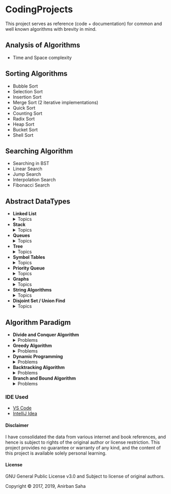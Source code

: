 # CodingProjects

This project serves as reference (code + documentation) for common and well known algorithms with brevity in mind.

## Analysis of Algorithms

* Time and Space complexity

## Sorting Algorithms

* Bubble Sort
* Selection Sort
* Insertion Sort
* Merge Sort (2 iterative implementations)
* Quick Sort
* Counting Sort
* Radix Sort
* Heap Sort
* Bucket Sort
* Shell Sort

## Searching Algorithm

* Searching in BST
* Linear Search
* Jump Search
* Interpolation Search
* Fibonacci Search

## Abstract DataTypes

* <b>Linked List</b>
    <details>
    <summary>Topics</summary>
        <ol>
            <li><i>Singly</i> Linked List</li>
            <li><i>Doubly</i> Linked List</li>
            <li><i>Circular</i> Linked List</li>
        </ol>
    </details>
* <b>Stack</b>
    <details>
    <summary>Topics</summary>
        <ol>
            <li><i>Array</i> Implementation</li>
            <li><i>Linked List</i> Implementation</li>
        </ol>
    </details>
* <b>Queues</b>
    <details>
    <summary>Topics</summary>
        <ol>
            <li><i>Array</i> Implementation</li>
            <li><i>Linked List</i> Implementation</li>
        </ol>
    </details>
* <b>Tree</b>
    <details>
    <summary>Topics</summary>
        <ol>
            <li><i>Binary</i> Tree</li>
            <li><i>Binary Search</i> Tree</li>
            <li><i>Tree Traversal</i> Tree</li>
        </ol>
    </details>
* <b>Symbol Tables</b>
    <details>
    <summary>Topics</summary>
        <ol>
            <li><i>Hash Table</i> Introduction</li>
            <li><i>Ordered</i> ST Implementation</li>
            <li><i>Un-Ordered</i> ST Implementation</li>
        </ol>
    </details>
* <b>Priority Queue</b>
    <details>
    <summary>Topics</summary>
        <ol>
            <li><i>Priority Queue</i> Introduction</li>
            <li><i>Min-Heap</i> Implementation</li>
        </ol>
    </details>
* <b>Graphs</b>
    <details>
    <summary>Topics</summary>
        <ol>
            <li>Graph <i>Representation</i></li>
            <li>Graph <i>Theory</i></li>
            <li>Graph <i>Traversal</i></li>
            <li>Graph <i>Maximum Flow</i> Problems</li>
            <li>Graph <i>Minimum Spanning Tree</i> Problems</li>
            <li>Graph <i>Shortest Path</i> Problems</li>
        </ol>
    </details>
* <b>String Algorithms</b>
    <details>
    <summary>Topics</summary>
        <ol>
            <li>String <i>Pattern Matching</i> Problems</li>
            <li>String <i>Data Structures</i></li>
        </ol>
    </details>
* <b>Disjoint Set / Union Find</b>
    <details>
    <summary>Topics</summary>
        <ol>
            <li>DS <i>Array</i> Implementation</li>
            <li>DS <i>Linked List</i> Implementation</li>
        </ol>
    </details>

## Algorithm Paradigm

* <b>Divide and Conquer Algorithm</b>
    <details>
    <summary>Problems</summary>
        <ol>
            <li><i>Divide & Conquer Algorithm</i> Introduction</li>
            <li><i>Quicksort</i> Algorithm</li>
            <li><i>Merge Sort</i> Algorithm</li>
            <li><i>Binary Search</i> Algorithm</li>
        </ol>
    </details>
* <b>Greedy Algorithm</b>
    <details>
    <summary>Problems</summary>
        <ol>
            <li><i>Greedy Algorithm</i> Introduction</li>
            <li><i>Activity Selection</i> Problem</li>
            <li><i>Fractional Knapsack</i> Problem</li>
        </ol>
    </details>
* <b>Dynamic Programming</b>
    <details>
    <summary>Problems</summary>
        <ol>
            <li><i>Dynamic Algorithm</i> Introduction</li>
            <li><i>0-1 Knapsack</i> Problem</li>
            <li><i>Longest Common Sequence</i> Problem</li>
            <li><i>String Edit Distance</i> Problem</li>
        </ol>
    </details>
* <b>Backtracking Algorithm</b>
    <details>
    <summary>Problems</summary>
        <ol>
            <li><i>BackTracking Algorithm</i> Introduction</li>
            <li><i>N-Queen</i> Problem</li>
        </ol>
    </details>
* <b>Branch and Bound Algorithm</b>
    <details>
    <summary>Problems</summary>
        <ol>
            <li><i>Branch & Bound Algorithm</i> Introduction</li>
            <li><i>0-1 Knapsack</i> Problem when item weight is not integers</li>
        </ol>
    </details>

### IDE Used

* [VS Code](https://code.visualstudio.com/)
* [IntelliJ Idea](https://www.jetbrains.com/idea/)

#### Disclaimer

I have consolidated the data from various internet and book references, and hence is subject to rights of the original author or license restriction. This project provides no guarantee or warranty of any kind, and the content of this project is available solely personal learning.

#### License

GNU General Public License v3.0
and Subject to license of original authors.

Copyright &copy; 2017, 2019, Anirban Saha

